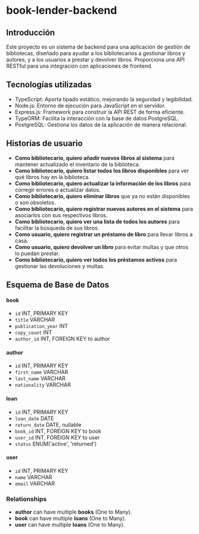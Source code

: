 # book-lender-backend

## Introducción

Este proyecto es un sistema de backend para una aplicación de gestión de bibliotecas, diseñado para ayudar a los bibliotecarios a gestionar libros y autores, y a los usuarios a prestar y devolver libros. Proporciona una API RESTful para una integración con aplicaciones de frontend.

## Tecnologías utilizadas

- TypeScript: Aporta tipado estático, mejorando la seguridad y legibilidad.
- Node.js: Entorno de ejecución para JavaScript en el servidor.
- Express.js: Framework para construir la API REST de forma eficiente.
- TypeORM: Facilita la interacción con la base de datos PostgreSQL.
- PostgreSQL: Gestiona los datos de la aplicación de manera relacional.

## Historias de usuario

- **Como bibliotecario, quiero añadir nuevos libros al sistema** para mantener actualizado el inventario de la biblioteca.
- **Como bibliotecario, quiero listar todos los libros disponibles** para ver qué libros hay en la biblioteca.
- **Como bibliotecario, quiero actualizar la información de los libros** para corregir errores o actualizar datos.
- **Como bibliotecario, quiero eliminar libros** que ya no están disponibles o son obsoletos.
- **Como bibliotecario, quiero registrar nuevos autores en el sistema** para asociarlos con sus respectivos libros.
- **Como bibliotecario, quiero ver una lista de todos los autores** para facilitar la búsqueda de sus libros.
- **Como usuario, quiero registrar un préstamo de libro** para llevar libros a casa.
- **Como usuario, quiero devolver un libro** para evitar multas y que otros lo puedan prestar.
- **Como bibliotecario, quiero ver todos los préstamos activos** para gestionar las devoluciones y multas.

## Esquema de Base de Datos

#### book

- `id` INT, PRIMARY KEY
- `title` VARCHAR
- `publication_year` INT
- `copy_count` INT
- `author_id` INT, FOREIGN KEY to author

#### author

- `id` INT, PRIMARY KEY
- `first_name` VARCHAR
- `last_name` VARCHAR
- `nationality` VARCHAR

#### loan

- `id` INT, PRIMARY KEY
- `loan_date` DATE
- `return_date` DATE, nullable
- `book_id` INT, FOREIGN KEY to book
- `user_id` INT, FOREIGN KEY to user
- `status` ENUM('active', 'returned')

#### user

- `id` INT, PRIMARY KEY
- `name` VARCHAR
- `email` VARCHAR

### Relationships

- **author** can have multiple **books** (One to Many).
- **book** can have multiple **loans** (One to Many).
- **user** can have multiple **loans** (One to Many).
